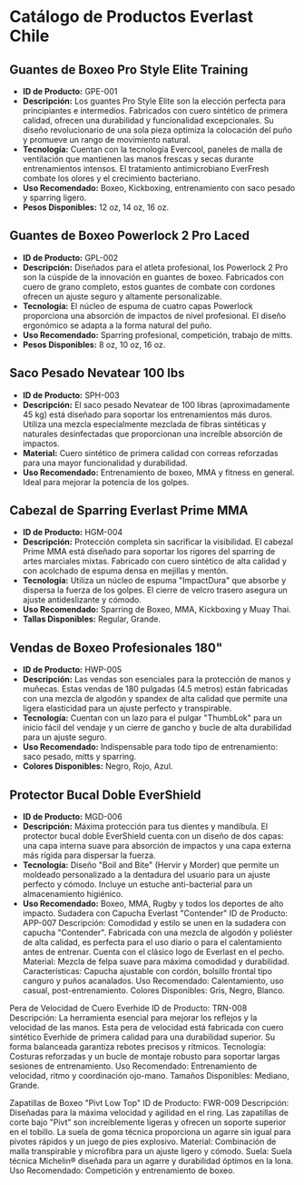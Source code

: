 # Catálogo de Productos Everlast Chile

## Guantes de Boxeo Pro Style Elite Training
- **ID de Producto:** GPE-001
- **Descripción:** Los guantes Pro Style Elite son la elección perfecta para principiantes e intermedios. Fabricados con cuero sintético de primera calidad, ofrecen una durabilidad y funcionalidad excepcionales. Su diseño revolucionario de una sola pieza optimiza la colocación del puño y promueve un rango de movimiento natural.
- **Tecnología:** Cuentan con la tecnología Evercool, paneles de malla de ventilación que mantienen las manos frescas y secas durante entrenamientos intensos. El tratamiento antimicrobiano EverFresh combate los olores y el crecimiento bacteriano.
- **Uso Recomendado:** Boxeo, Kickboxing, entrenamiento con saco pesado y sparring ligero.
- **Pesos Disponibles:** 12 oz, 14 oz, 16 oz.

## Guantes de Boxeo Powerlock 2 Pro Laced
- **ID de Producto:** GPL-002
- **Descripción:** Diseñados para el atleta profesional, los Powerlock 2 Pro son la cúspide de la innovación en guantes de boxeo. Fabricados con cuero de grano completo, estos guantes de combate con cordones ofrecen un ajuste seguro y altamente personalizable.
- **Tecnología:** El núcleo de espuma de cuatro capas Powerlock proporciona una absorción de impactos de nivel profesional. El diseño ergonómico se adapta a la forma natural del puño.
- **Uso Recomendado:** Sparring profesional, competición, trabajo de mitts.
- **Pesos Disponibles:** 8 oz, 10 oz, 16 oz.

## Saco Pesado Nevatear 100 lbs
- **ID de Producto:** SPH-003
- **Descripción:** El saco pesado Nevatear de 100 libras (aproximadamente 45 kg) está diseñado para soportar los entrenamientos más duros. Utiliza una mezcla especialmente mezclada de fibras sintéticas y naturales desinfectadas que proporcionan una increíble absorción de impactos.
- **Material:** Cuero sintético de primera calidad con correas reforzadas para una mayor funcionalidad y durabilidad.
- **Uso Recomendado:** Entrenamiento de boxeo, MMA y fitness en general. Ideal para mejorar la potencia de los golpes.

## Cabezal de Sparring Everlast Prime MMA
- **ID de Producto:** HGM-004
- **Descripción:** Protección completa sin sacrificar la visibilidad. El cabezal Prime MMA está diseñado para soportar los rigores del sparring de artes marciales mixtas. Fabricado con cuero sintético de alta calidad y con acolchado de espuma densa en mejillas y mentón.
- **Tecnología:** Utiliza un núcleo de espuma "ImpactDura" que absorbe y dispersa la fuerza de los golpes. El cierre de velcro trasero asegura un ajuste antideslizante y cómodo.
- **Uso Recomendado:** Sparring de Boxeo, MMA, Kickboxing y Muay Thai.
- **Tallas Disponibles:** Regular, Grande.

## Vendas de Boxeo Profesionales 180"
- **ID de Producto:** HWP-005
- **Descripción:** Las vendas son esenciales para la protección de manos y muñecas. Estas vendas de 180 pulgadas (4.5 metros) están fabricadas con una mezcla de algodón y spandex de alta calidad que permite una ligera elasticidad para un ajuste perfecto y transpirable.
- **Tecnología:** Cuentan con un lazo para el pulgar "ThumbLok" para un inicio fácil del vendaje y un cierre de gancho y bucle de alta durabilidad para un ajuste seguro.
- **Uso Recomendado:** Indispensable para todo tipo de entrenamiento: saco pesado, mitts y sparring.
- **Colores Disponibles:** Negro, Rojo, Azul.

## Protector Bucal Doble EverShield
- **ID de Producto:** MGD-006
- **Descripción:** Máxima protección para tus dientes y mandíbula. El protector bucal doble EverShield cuenta con un diseño de dos capas: una capa interna suave para absorción de impactos y una capa externa más rígida para dispersar la fuerza.
- **Tecnología:** Diseño "Boil and Bite" (Hervir y Morder) que permite un moldeado personalizado a la dentadura del usuario para un ajuste perfecto y cómodo. Incluye un estuche anti-bacterial para un almacenamiento higiénico.
- **Uso Recomendado:** Boxeo, MMA, Rugby y todos los deportes de alto impacto.
Sudadera con Capucha Everlast "Contender"
ID de Producto: APP-007
Descripción: Comodidad y estilo se unen en la sudadera con capucha "Contender". Fabricada con una mezcla de algodón y poliéster de alta calidad, es perfecta para el uso diario o para el calentamiento antes de entrenar. Cuenta con el clásico logo de Everlast en el pecho.
Material: Mezcla de felpa suave para máxima comodidad y durabilidad.
Características: Capucha ajustable con cordón, bolsillo frontal tipo canguro y puños acanalados.
Uso Recomendado: Calentamiento, uso casual, post-entrenamiento.
Colores Disponibles: Gris, Negro, Blanco.

Pera de Velocidad de Cuero Everhide
ID de Producto: TRN-008
Descripción: La herramienta esencial para mejorar los reflejos y la velocidad de las manos. Esta pera de velocidad está fabricada con cuero sintético Everhide de primera calidad para una durabilidad superior. Su forma balanceada garantiza rebotes precisos y rítmicos.
Tecnología: Costuras reforzadas y un bucle de montaje robusto para soportar largas sesiones de entrenamiento.
Uso Recomendado: Entrenamiento de velocidad, ritmo y coordinación ojo-mano.
Tamaños Disponibles: Mediano, Grande.

Zapatillas de Boxeo "Pivt Low Top"
ID de Producto: FWR-009
Descripción: Diseñadas para la máxima velocidad y agilidad en el ring. Las zapatillas de corte bajo "Pivt" son increíblemente ligeras y ofrecen un soporte superior en el tobillo. La suela de goma técnica proporciona un agarre sin igual para pivotes rápidos y un juego de pies explosivo.
Material: Combinación de malla transpirable y microfibra para un ajuste ligero y cómodo.
Suela: Suela técnica Michelin® diseñada para un agarre y durabilidad óptimos en la lona.
Uso Recomendado: Competición y entrenamiento de boxeo.